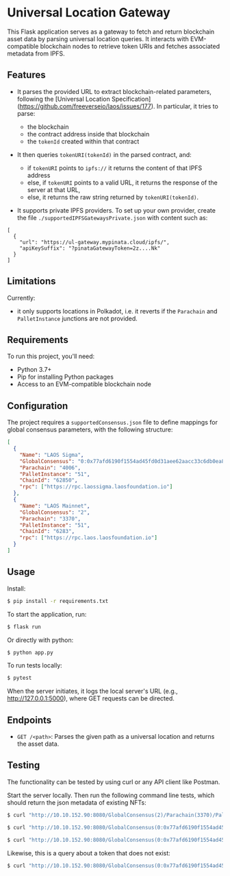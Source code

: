 # Universal Location Gateway

This Flask application serves as a gateway to fetch and return blockchain asset data by parsing universal location queries. It interacts with EVM-compatible blockchain nodes to retrieve token URIs and fetches associated metadata from IPFS.

## Features

- It parses the provided URL to extract blockchain-related parameters, following the [Universal Location Specification] (https://github.com/freeverseio/laos/issues/177). In particular, it tries to parse:
  - the blockchain
  - the contract address inside that blockchain
  - the `tokenId` created within that contract

- It then queries `tokenURI(tokenId)` in the parsed contract, and:
  - if `tokenURI` points to `ipfs://` it returns the content of that IPFS address
  - else, if `tokenURI` points to a valid URL, it returns the response of the server at that URL,
  - else, it returns the raw string returned by `tokenURI(tokenId)`.  

- It supports private IPFS providers. To set up your own provider, create the file `./supportedIPFSGatewaysPrivate.json` with content such as:

```
[
  {
    "url": "https://ul-gateway.mypinata.cloud/ipfs/",
    "apiKeySuffix": "?pinataGatewayToken=2z....Nk"
  }
]
```

## Limitations

Currently:
- it only supports locations in Polkadot, i.e. it reverts if the `Parachain` and `PalletInstance` junctions are not provided.

## Requirements

To run this project, you'll need:

- Python 3.7+
- Pip for installing Python packages
- Access to an EVM-compatible blockchain node


## Configuration
The project requires a `supportedConsensus.json` file to define mappings for global consensus parameters, with the following structure:

```json
[
  {
    "Name": "LAOS Sigma",
    "GlobalConsensus": "0:0x77afd6190f1554ad45fd0d31aee62aacc33c6db0ea801129acb813f913e0764f",
    "Parachain": "4006",
    "PalletInstance": "51",
    "ChainId": "62850",
    "rpc": ["https://rpc.laossigma.laosfoundation.io"]
  },
  {
    "Name": "LAOS Mainnet",
    "GlobalConsensus": "2",
    "Parachain": "3370",
    "PalletInstance": "51",
    "ChainId": "6283",
    "rpc": ["https://rpc.laos.laosfoundation.io"]
  }
]
```

## Usage
Install:
```bash
$ pip install -r requirements.txt
```

To start the application, run:

```bash
$ flask run
```

Or directly with python:
```bash
$ python app.py
```

To run tests locally:
```bash
$ pytest
```

When the server initiates, it logs the local server's URL (e.g., http://127.0.0.1:5000), where GET requests can be directed.


## Endpoints
- `GET /<path>`: Parses the given path as a universal location and returns the asset data.

## Testing
The functionality can be tested by using curl or any API client like Postman.

Start the server locally. Then run the following command line tests, which should return the json metadata of existing NFTs:
```bash
$ curl "http://10.10.152.90:8080/GlobalConsensus(2)/Parachain(3370)/PalletInstance(51)/AccountKey20(0xFffFFFFFFfFfFFFFfFFfFFFe0000000000000000)/GeneralKey(4046614996555278700417118163670322946781784547715)"

$ curl "http://10.10.152.90:8080/GlobalConsensus(0:0x77afd6190f1554ad45fd0d31aee62aacc33c6db0ea801129acb813f913e0764f)/Parachain(4006)/PalletInstance(51)/AccountKey20(0xfffffffffffffffffffffffe000000000000007b)/GeneralKey(1816828245772543144481346997133324732024448676966294077)"

$ curl "http://10.10.152.90:8080/GlobalConsensus(0:0x77afd6190f1554ad45fd0d31aee62aacc33c6db0ea801129acb813f913e0764f)/Parachain(4006)/PalletInstance(51)/AccountKey20(0xfffffffffffffffffffffffe000000000000007b)/GeneralKey(1820218929571150839251579545945226508630050440465998397)"
```
Likewise, this is a query about a token that does not exist:
```bash
$ curl "http://10.10.152.90:8080/GlobalConsensus(0:0x77afd6190f1554ad45fd0d31aee62aacc33c6db0ea801129acb813f913e0764f)/Parachain(4006)/PalletInstance(51)/AccountKey20(0xfffffffffffffffffffffffe000000000000007b)/GeneralKey(14320218929571150839251579545945226508630050440465998397)"
```

